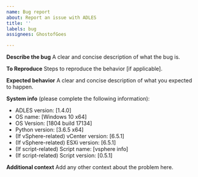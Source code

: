 ```yaml
---
name: Bug report
about: Report an issue with ADLES
title: ''
labels: bug
assignees: GhostofGoes

---
```


**Describe the bug**
A clear and concise description of what the bug is.

**To Reproduce**
Steps to reproduce the behavior [if applicable].

**Expected behavior**
A clear and concise description of what you expected to happen.

**System info** (please complete the following information):
 - ADLES version: [1.4.0]
 - OS name: [Windows 10 x64]
 - OS Version: [1804 build 17134]
 - Python version: [3.6.5 x64]
 - (If vSphere-related) vCenter version: [6.5.1]
 - (If vSphere-related) ESXi version: [6.5.1]
 - (If script-related) Script name: [vsphere info]
 - (If script-related) Script version: [0.5.1]

**Additional context**
Add any other context about the problem here.

